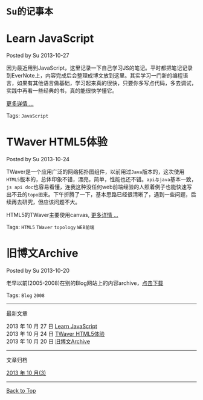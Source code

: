 # `Su的记事本`

# <span id="http://jimsush.github.io/index.html#top1">Learn JavaScript</span>
Posted by Su 2013-10-27

  因为最近用到JavaScript，这里记录一下自己学习JS的笔记。平时都把笔记记录到EverNote上，内容完成后会整理成博文放到这里。其实学习一门新的编程语言，如果有其他语言做基础，学习起来真的很快，只要你多写点代码，多去调试，实践中再看一些经典的书，真的能很快学懂它。

  [更多详情 ...](http://jimsush.github.io/tech/jsstudy.htm)

Tags: `JavaScript`

# TWaver HTML5体验
Posted by Su 2013-10-24

  TWaver是一个应用广泛的网络拓扑图组件，以前用过`Java`版本的，这次使用`HTML5`版本的，总体印象不错，漂亮，简单，性能也还不错。`api与java`基本一致，`js api doc`也容易看懂，连我这种没任何web前端经验的人照着例子也能快速写出不丑的`topo图`来。下午折腾了一下，基本思路已经很清晰了，遇到一些问题，后续再去研究，但应该问题不大。

  HTML5的TWaver主要使用canvas, [更多详情 ...](http://jimsush.github.io/tech/twaverhtml5.htm)

Tags: `HTML5` `TWaver` `topology` `WEB前端`

# 旧博文Archive
Posted by Su 2013-10-20

  老早以前(2005-2008)在别的Blog网站上的内容archive，[点击下载](http://jimsush.github.io/files/jimsu_yourblog.doc)

Tags: `Blog` `2008`
  
    
-------------   
  最新文章      
  
2013 年 10 月 27 日 [Learn JavaScript](http://jimsush.github.io/tech/jsstudy.htm)   
2013 年 10 月 24 日 [TWaver HTML5体验](http://jimsush.github.io/tech/twaverhtml5.htm)  
2013 年 10 月 20 日 [旧博文Archive](http://jimsush.github.io/files/jimsu_yourblog.doc)    
  
    
      
-------------   
  文章归档 

[2013 年 10 月(3) ](http://jimsush.github.io/tech/201310.htm)     
  
  
-------------     
  [Back to Top](http://jimsush.github.io/index.html#top1)


